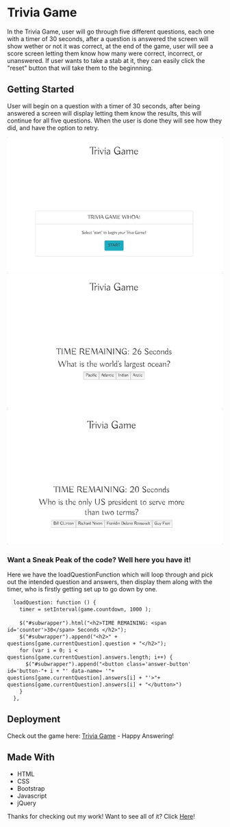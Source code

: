 # Trivia Game

In the Trivia Game, user will go through five different questions, each one with a timer of 30 seconds, after a question is answered the screen will show wether or not it was correct, at the end of the game, user will see a score screen letting them know how many were correct, incorrect, or unanswered. If user wants to take a stab at it, they can easily click the "reset" button that will take them to the beginnning.


## Getting Started

User will begin on a question with a timer of 30 seconds, after being answered a screen will display letting them know the results, this will continue for all five questions. When the user is done they will see how they did, and have the option to retry.

![Correct Example](assets/images/trivia1Correct.gif)
![inCorrect Example](assets/images/trivia2Wrong.gif)
![End Example](assets/images/triviaEnd3.gif)

### Want a Sneak Peak of the code? Well here you have it! 

Here we have the loadQuestionFunction which will loop through and pick out the intended question and answers, then display them along with the timer, who is firstly getting set up to go down by one.

```
  loadQuestion: function () {
    timer = setInterval(game.countdown, 1000 );

    $("#subwrapper").html("<h2>TIME REMAINING: <span id='counter'>30</span> Seconds </h2>");
    $("#subwrapper").append("<h2>" + questions[game.currentQuestion].question + "</h2>");
    for (var i = 0; i < questions[game.currentQuestion].answers.length; i++) {
      $("#subwrapper").append("<button class='answer-button'  id='button-"+ i + "' data-name= '"+ questions[game.currentQuestion].answers[i] + "'>"+ questions[game.currentQuestion].answers[i] + "</button>")
    }
  },

```


## Deployment

Check out the game here: [Trivia Game](https://delgador28.github.io/TriviaGame/) - Happy Answering!


## Made With

* HTML
* CSS 
* Bootstrap
* Javascript
* jQuery


Thanks for checking out my work! Want to see all of it? Click [Here](https://github.com/Delgador28?tab=repositories)!